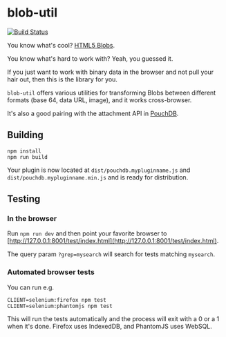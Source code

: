 blob-util
=====

[![Build Status](https://travis-ci.org/nolanlawson/blob-util.svg)](https://travis-ci.org/nolanlawson/blob-util)

You know what's cool? [HTML5 Blobs](https://developer.mozilla.org/en-US/docs/Web/API/Blob?redirectlocale=en-US&redirectslug=DOM%2FBlob).

You know what's hard to work with? Yeah, you guessed it.

If you just want to work with binary data in the browser and not pull your hair out, then this is the library for you.

`blob-util` offers various utilities for transforming Blobs between different formats (base 64, data URL, image), and it works
cross-browser.

It's also a good pairing with the attachment API in [PouchDB](http://pouchdb.com).

Building
----
    npm install
    npm run build

Your plugin is now located at `dist/pouchdb.mypluginname.js` and `dist/pouchdb.mypluginname.min.js` and is ready for distribution.



Testing
----


### In the browser

Run `npm run dev` and then point your favorite browser to [http://127.0.0.1:8001/test/index.html](http://127.0.0.1:8001/test/index.html).

The query param `?grep=mysearch` will search for tests matching `mysearch`.

### Automated browser tests

You can run e.g.

    CLIENT=selenium:firefox npm test
    CLIENT=selenium:phantomjs npm test

This will run the tests automatically and the process will exit with a 0 or a 1 when it's done. Firefox uses IndexedDB, and PhantomJS uses WebSQL.
